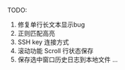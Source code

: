TODO:
  1. 修复单行长文本显示bug
  2. 正则匹配高亮
  3. SSH key 连接方式
  4. 滚动功能 Scroll 行状态保存
  5. 保存选中窗口历史日志到本地文件
  ...
